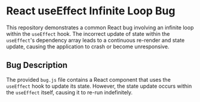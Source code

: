 # React useEffect Infinite Loop Bug
This repository demonstrates a common React bug involving an infinite loop within the `useEffect` hook.  The incorrect update of state within the `useEffect`'s dependency array leads to a continuous re-render and state update, causing the application to crash or become unresponsive.

## Bug Description
The provided `bug.js` file contains a React component that uses the `useEffect` hook to update its state. However, the state update occurs within the `useEffect` itself, causing it to re-run indefinitely.